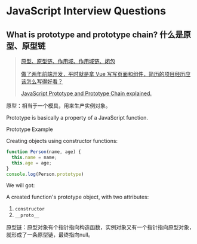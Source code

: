 # JavaScript Interview Questions

## What is prototype and prototype chain? 什么是原型、原型链

> [原型、原型链、作用域、作用域链、闭包](https://juejin.im/post/5c70c6ebe51d457c2a224ac2)
>
> [做了两年前端开发，平时就是拿 Vue 写写页面和组件，简历的项目经历应该怎么写得好看？](https://www.zhihu.com/question/384048633/answer/1134746899)
>
> [JavaScript Prototype and Prototype Chain explained.](https://medium.com/@chamikakasun/javascript-prototype-and-prototype-chain-explained-fdc2ec17dd04)

原型：相当于一个模具，用来生产实例对象。

Prototype is basically a property of a JavaScript function.

Prototype Example

Creating objects using constructor functions:

```JavaScript
function Person(name, age) {
  this.name = name;
  this.age = age;
}
console.log(Person.prototype)
```

We will got:

A created function's prototype object, with two attributes:

1. ```constructor```
2. ```__proto__```


原型链：原型对象有个指针指向构造函数，实例对象又有一个指针指向原型对象，就形成了一条原型链，最终指向null。

